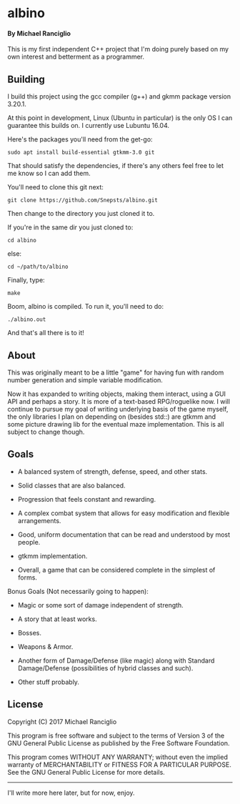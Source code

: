 # albino
#### By Michael Ranciglio
This is my first independent C++ project that I'm doing purely based on my own interest and betterment as a programmer.

## Building
I build this project using the gcc compiler (g++) and gkmm package version 3.20.1.

At this point in development, Linux (Ubuntu in particular) is the only OS I can guarantee this builds on. I currently use Lubuntu 16.04.

Here's the packages you'll need from the get-go:

`sudo apt install build-essential gtkmm-3.0 git`

That should satisfy the dependencies, if there's any others feel free to let me know so I can add them.

You'll need to clone this git next:

`git clone https://github.com/Snepsts/albino.git`

Then change to the directory you just cloned it to.

If you're in the same dir you just cloned to:

`cd albino`

else:

`cd ~/path/to/albino`

Finally, type:

`make`

Boom, albino is compiled. To run it, you'll need to do:

`./albino.out`

And that's all there is to it!

## About
This was originally meant to be a little "game" for having fun with random number generation and simple variable modification.

Now it has expanded to writing objects, making them interact, using a GUI API and perhaps a story. It is more of a text-based RPG/roguelike now. I will continue to pursue my goal of writing underlying basis of the game myself, the only libraries I plan on depending on (besides std::) are gtkmm and some picture drawing lib for the eventual maze implementation. This is all subject to change though.

## Goals

* A balanced system of strength, defense, speed, and other stats.

* Solid classes that are also balanced.

* Progression that feels constant and rewarding.

* A complex combat system that allows for easy modification and flexible arrangements.

* Good, uniform documentation that can be read and understood by most people.

* gtkmm implementation.

* Overall, a game that can be considered complete in the simplest of forms.

Bonus Goals (Not necessarily going to happen):

* Magic or some sort of damage independent of strength.

* A story that at least works.

* Bosses.

* Weapons & Armor.

* Another form of Damage/Defense (like magic) along with Standard Damage/Defense (possibilities of hybrid classes and such).

* Other stuff probably.

## License

Copyright (C) 2017 Michael Ranciglio

This program is free software and subject to the terms of Version 3 of the GNU General Public License as published by the Free Software Foundation.

This program comes WITHOUT ANY WARRANTY; without even the implied warranty of MERCHANTABILITY or FITNESS FOR A PARTICULAR PURPOSE.  See the GNU General Public License for more details.

----

I'll write more here later, but for now, enjoy.
